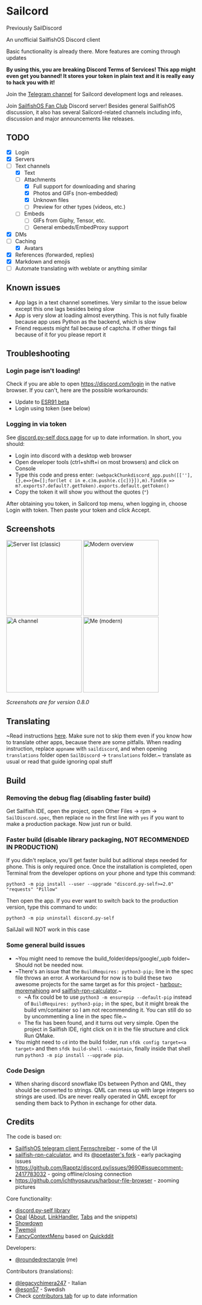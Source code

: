 # Sailcord

Previously SailDiscord

An unofficial SailfishOS Discord client

Basic functionality is already there. More features are coming through updates

**By using this, you are breaking Discord Terms of Services! This app might even get you banned! It stores your token in plain text and it is really easy to hack you with it!**

Join the [Telegram channel](https://t.me/saildiscord) for Sailcord development logs and releases.

Join [SailfishOS Fan Club](https://discord.gg/j7zRh2gkGc) Discord server! Besides general SailfishOS discussion, it also has several Sailcord-related channels including info, discussion and major announcements like releases.

## TODO

- [X] Login
- [X] Servers
- [ ] Text channels
	- [X] Text
	- [ ] Attachments
    	- [X] Full support for downloading and sharing
    	- [X] Photos and GIFs (non-embedded)
    	- [X] Unknown files
    	- [ ] Preview for other types (videos, etc.)
    - [ ] Embeds
        - [ ] GIFs from Giphy, Tensor, etc.
        - [ ] General embeds/EmbedProxy support
- [X] DMs
- [ ] Caching
	- [X] Avatars
- [X] References (forwarded, replies)
- [X] Markdown and emojis
- [ ] Automate translating with weblate or anything similar

## Known issues

- App lags in a text channel sometimes. Very similar to the issue below except this one lags besides being slow
- App is very slow at loading almost everything. This is not fully fixable because app uses Python as the backend, which is slow
- Friend requests might fail because of captcha. If other things fail because of it for you please report it

## Troubleshooting

### Login page isn't loading!

Check if you are able to open https://discord.com/login in the native browser. If you can't, here are the possible workarounds:

- Update to [ESR91 beta](https://www.flypig.co.uk/geckoinstall)
- Login using token (see below)

### Logging in via token

See [discord.py-self docs page](https://discordpy-self.readthedocs.io/en/latest/authenticating.html) for up to date information. In short, you should:

- Login into discord with a desktop web browser
- Open developer tools (ctrl+shift+i on most browsers) and click on Console
- Type this code and press enter:
	`(webpackChunkdiscord_app.push([[''],{},e=>{m=[];for(let c in e.c)m.push(e.c[c])}]),m).find(m => m?.exports?.default?.getToken).exports.default.getToken()`
- Copy the token it will show you without the quotes (`"`)

After obtaining you token, in Sailcord top menu, when logging in, choose Login with token. Then paste your token and click Accept.

## Screenshots

<p float="left">
	<img src="pictures/FirstPage.png" alt="Server list (classic)" width="200"/>
	<img src="pictures/SecondPage.png" alt="Modern overview" width="200"/>
	<img src="pictures/Messages.png" alt="A channel" width="200"/>
	<img src="pictures/About.png" alt="Me (modern)" width="200"/>
</p>

*Screenshots are for version 0.8.0*

## Translating

~Read instructions [here](https://gist.github.com/roundedrectangle/c4ac530ca276e0d65c3593b8491473b6). Make sure not to skip them even if you know how to translate other apps, because there are some pitfalls. When reading instruction, replace `appname` with `saildiscord`, and when opening `translations` folder open `SailDiscord` -> `translations` folder.~ translate as usual or read that guide ignoring opal stuff

## Build

### Removing the debug flag (disabling faster build)

Get Sailfish IDE, open the project, open Other Files -> rpm -> `SailDiscord.spec`, then replace `no` in the first line with `yes` if you want to make a production package. Now just run or build.

### Faster build (disable library packaging, **NOT RECOMMENDED IN PRODUCTION**)

If you didn't replace, you'll get faster build but aditional steps needed for phone. This is only required once. Once the installation is completed, open Terminal from the developer options on your phone and type this command:

	python3 -m pip install --user --upgrade "discord.py-self>=2.0" "requests" "Pillow"

Then open the app. If you ever want to switch back to the production version, type this command to undo:

	python3 -m pip uninstall discord.py-self

SailJail will NOT work in this case

### Some general build issues

- ~You might need to remove the build_folder/deps/google/_upb folder~ Should not be needed now.
- ~There's an issue that the `BuildRequires: python3-pip;` line in the spec file throws an error. A workaround for now is to build these two awesome projects for the same target as for this project - [harbour-moremahjong](https://github.com/poetaster/harbour-moremahjong) and [sailfish-rpn-calculator](https://github.com/poetaster/sailfish-rpn-calculator).~
	- ~A fix could be to use `python3 -m ensurepip --default-pip` instead of `BuildRequires: python3-pip;` in the spec, but it might break the build vm/container so I am not recommending it. You can still do so by uncommenting a line in the spec file.~
	- The fix has been found, and it turns out very simple. Open the project in Sailfish IDE, right click on it in the file structure and click Run QMake.
- You might need to `cd` into the build folder, run `sfdk config target=<a target>` and then `sfdk build-shell --maintain`, finally inside that shell run `python3 -m pip install --upgrade pip`.

### Code Design

- When sharing discord snowflake IDs between Python and QML, they should be converted to strings. QML can mess up with large integers so strings are used. IDs are never really operated in QML except for sending them back to Python in exchange for other data.

## Credits

The code is based on:

  - [SailfishOS telegram client Fernschreiber](https://github.com/Wunderfitz/harbour-fernschreiber) - some of the UI
  - [sailfish-rpn-calculator](https://github.com/lainwir3d/sailfish-rpn-calculator), and its [@poetaster's fork](https://github.com/poetaster/sailfish-rpn-calculator) - early packaging issues
  - https://github.com/Rapptz/discord.py/issues/9690#issuecomment-2417783032 - going offline/closing connection
  - https://github.com/ichthyosaurus/harbour-file-browser - zooming pictures

Core functionality:

- [discord.py-self library](https://github.com/dolfies/discord.py-self)
- [Opal](https://github.com/Pretty-SFOS/opal) ([About](https://github.com/Pretty-SFOS/opal-about), [LinkHandler](https://github.com/Pretty-SFOS/opal-linkhandler), [Tabs](https://github.com/Pretty-SFOS/opal-tabs) and the snippets)
- [Showdown](https://github.com/showdownjs/showdown)
- [Twemoji](https://github.com/jdecked/twemoji)
- [FancyContextMenu](https://github.com/roundedrectangle/sf-fancycontextmenu) based on [Quickddit](https://github.com/accumulator/Quickddit)

Developers:

- [@roundedrectangle](https://github.com/roundedrectangle) (me)

Contributors (translations):

- [@legacychimera247](https://github.com/legacychimera247) - Italian
- [@eson57](https://github.com/eson57) - Swedish
- Check [contributors tab](https://github.com/roundedrectangle/SailDiscord/graphs/contributors) for up to date information
